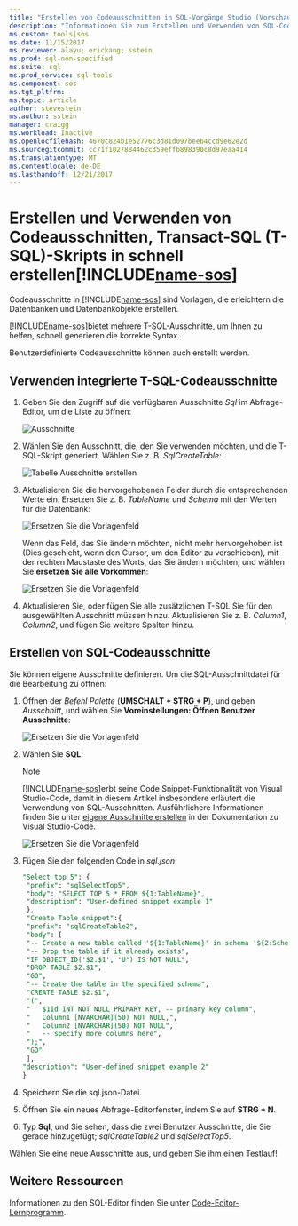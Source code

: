 ```yaml
---
title: "Erstellen von Codeausschnitten in SQL-Vorgänge Studio (Vorschau) | Microsoft Docs"
description: "Informationen Sie zum Erstellen und Verwenden von SQL-Codeausschnitte in SQL-Vorgänge Studio (Vorschau)"
ms.custom: tools|sos
ms.date: 11/15/2017
ms.reviewer: alayu; erickang; sstein
ms.prod: sql-non-specified
ms.suite: sql
ms.prod_service: sql-tools
ms.component: sos
ms.tgt_pltfrm: 
ms.topic: article
author: stevestein
ms.author: sstein
manager: craigg
ms.workload: Inactive
ms.openlocfilehash: 4670c824b1e52776c3d81d097beeb4ccd9e62e2d
ms.sourcegitcommit: cc71f1027884462c359effb898390c8d97eaa414
ms.translationtype: MT
ms.contentlocale: de-DE
ms.lasthandoff: 12/21/2017
---
```

# <a name="create-and-use-code-snippets-to-quickly-create-transact-sql-t-sql-scripts-in-includename-sosincludesname-sos-shortmd"></a>Erstellen und Verwenden von Codeausschnitten, Transact-SQL (T-SQL)-Skripts in schnell erstellen[!INCLUDE[name-sos](../includes/name-sos-short.md)]

Codeausschnitte in [!INCLUDE[name-sos](../includes/name-sos-short.md)] sind Vorlagen, die erleichtern die Datenbanken und Datenbankobjekte erstellen. 

[!INCLUDE[name-sos](../includes/name-sos-short.md)]bietet mehrere T-SQL-Ausschnitte, um Ihnen zu helfen, schnell generieren die korrekte Syntax. 

Benutzerdefinierte Codeausschnitte können auch erstellt werden.

## <a name="using-built-in-t-sql-code-snippets"></a>Verwenden integrierte T-SQL-Codeausschnitte

1. Geben Sie den Zugriff auf die verfügbaren Ausschnitte *Sql* im Abfrage-Editor, um die Liste zu öffnen:

   ![Ausschnitte](media/code-snippets/sql-snippets.png)

1. Wählen Sie den Ausschnitt, die, den Sie verwenden möchten, und die T-SQL-Skript generiert. Wählen Sie z. B. *SqlCreateTable*:

   ![Tabelle Ausschnitte erstellen](media/code-snippets/create-table.png)

1. Aktualisieren Sie die hervorgehobenen Felder durch die entsprechenden Werte ein. Ersetzen Sie z. B. *TableName* und *Schema* mit den Werten für die Datenbank:

   ![Ersetzen Sie die Vorlagenfeld](media/code-snippets/table-from-snippet.png)

   Wenn das Feld, das Sie ändern möchten, nicht mehr hervorgehoben ist (Dies geschieht, wenn den Cursor, um den Editor zu verschieben), mit der rechten Maustaste des Worts, das Sie ändern möchten, und wählen Sie **ersetzen Sie alle Vorkommen**:

   ![Ersetzen Sie die Vorlagenfeld](media/code-snippets/change-all.png)

1. Aktualisieren Sie, oder fügen Sie alle zusätzlichen T-SQL Sie für den ausgewählten Ausschnitt müssen hinzu. Aktualisieren Sie z. B. *Column1*, *Column2*, und fügen Sie weitere Spalten hinzu.


 
## <a name="creating-sql-code-snippets"></a>Erstellen von SQL-Codeausschnitte 

Sie können eigene Ausschnitte definieren. Um die SQL-Ausschnittdatei für die Bearbeitung zu öffnen:

1. Öffnen der *Befehl Palette* (**UMSCHALT + STRG + P**), und geben *Ausschnitt*, und wählen Sie **Voreinstellungen: Öffnen Benutzer Ausschnitte**:

   ![Ersetzen Sie die Vorlagenfeld](media/code-snippets/user-snippets.png)

1. Wählen Sie **SQL**:

   > [!NOTE]
   > [!INCLUDE[name-sos](../includes/name-sos-short.md)]erbt seine Code Snippet-Funktionalität von Visual Studio-Code, damit in diesem Artikel insbesondere erläutert die Verwendung von SQL-Ausschnitten. Ausführlichere Informationen finden Sie unter [eigene Ausschnitte erstellen](https://code.visualstudio.com/docs/editor/userdefinedsnippets) in der Dokumentation zu Visual Studio-Code. 

   ![Ersetzen Sie die Vorlagenfeld](media/code-snippets/select-sql.png)

1. Fügen Sie den folgenden Code in *sql.json*:

   ```sql
   "Select top 5": {
    "prefix": "sqlSelectTop5",
    "body": "SELECT TOP 5 * FROM ${1:TableName}",
    "description": "User-defined snippet example 1"
    },
    "Create Table snippet":{
    "prefix": "sqlCreateTable2",
    "body": [
    "-- Create a new table called '${1:TableName}' in schema '${2:SchemaName}'",
    "-- Drop the table if it already exists",
    "IF OBJECT_ID('$2.$1', 'U') IS NOT NULL",
    "DROP TABLE $2.$1",
    "GO",
    "-- Create the table in the specified schema",
    "CREATE TABLE $2.$1",
    "(",
    "   $1Id INT NOT NULL PRIMARY KEY, -- primary key column",
    "   Column1 [NVARCHAR](50) NOT NULL,",
    "   Column2 [NVARCHAR](50) NOT NULL",
    "   -- specify more columns here",
    ");",
    "GO"
    ],
   "description": "User-defined snippet example 2"
   }
   ```

1. Speichern Sie die sql.json-Datei.
1. Öffnen Sie ein neues Abfrage-Editorfenster, indem Sie auf **STRG + N**.
2. Typ **Sql**, und Sie sehen, dass die zwei Benutzer Ausschnitte, die Sie gerade hinzugefügt; *sqlCreateTable2* und *sqlSelectTop5*.

Wählen Sie eine neue Ausschnitte aus, und geben Sie ihm einen Testlauf!


## <a name="additional-resources"></a>Weitere Ressourcen

Informationen zu den SQL-Editor finden Sie unter [Code-Editor-Lernprogramm](tutorial-sql-editor.md).